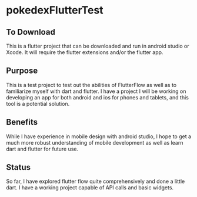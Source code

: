 # pokedexFlutterTest
## To Download
This is a flutter project that can be downloaded and run in android studio or Xcode. It will require the flutter extensions and/or the flutter app. 

## Purpose
This is a test project to test out the abilities of FlutterFlow as well as to familiarize myself with dart and flutter. I have a project I will be working on developing an app for both android and ios for phones and tablets, and this tool is a potential solution.

## Benefits
While I have experience in mobile design with android studio, I hope to get a much more robust understanding of mobile development as well as learn dart and flutter for future use.

## Status
So far, I have explored flutter flow quite comprehensively and done a little dart. I have a working project capable of API calls and basic widgets. 
